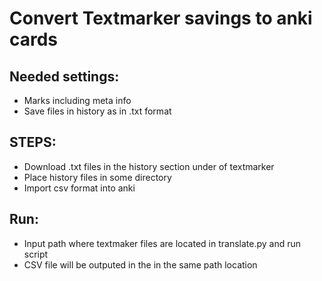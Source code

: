 # Convert Textmarker savings to anki cards

## Needed settings:
- Marks including meta info
- Save files in history as in .txt format

## STEPS: 
- Download .txt files in the history section under of textmarker
- Place history files in some directory
- Import csv format into anki


## Run:
- Input path where textmaker files are located in translate.py and run script
- CSV file will be outputed in the in the same path location

